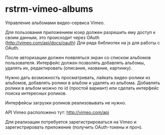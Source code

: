 # rstrm-vimeo-albums

Управление альбомами видео-сервиса Vimeo.

Для пользования приложением юзер должен разрешить ему доступ к своим данным,
это происходит через OAuth (http://vimeo.com/api/docs/oauth)
Для ряда библиотек на js для работы с OAuth.

После авторизации должен появляться экран со списком альбомов пользователя.
Интерфейс должен позволять добавлять альбомы, удалять их, редактировать (описание, название, картинку).

Нужно дать возможность просматривать, лайкать видео-ролики из альбомов, добавлять ролики в альбом и удалять из альбома. Добавлять ролики в альбом можно по id (простой вариант) или сделать интерфейс поиска интересных роликов.

Интерфейсы загрузки роликов реализовывать не нужно.

API Vimeo расположено тут: http://vimeo.com/api

Для реализации потребуется зарегистрироваться на Vimeo и зарегистрировать приложение (получить OAuth-токены и проч).
